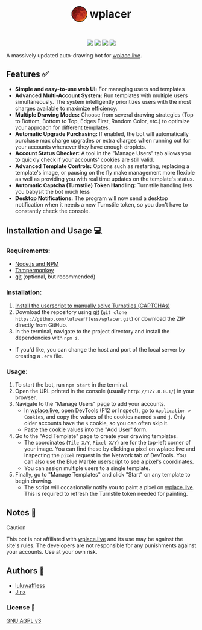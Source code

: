 <h1 align="center"><p style="display: inline-flex; align-items: center; gap: 0.25em"><img style="width: 1.5em; height: 1.5em;" src="public/icons/favicon.png">wplacer</p></h1>

<p align="center"><img src="https://img.shields.io/github/package-json/v/luluwaffless/wplacer">
<a href="LICENSE"><img src="https://img.shields.io/github/license/luluwaffless/wplacer"></a>
<a href="https://discord.gg/qbtcWrHJvR"><img src="https://img.shields.io/badge/Support-gray?style=flat&logo=Discord&logoColor=white&logoSize=auto&labelColor=5562ea"></a>
<a href="LEIAME.md"><img src="https://img.shields.io/badge/tradução-português_(brasil)-green"></a><//p>

A massively updated auto-drawing bot for [wplace.live](https://wplace.live/).

## Features ✅

-   **Simple and easy-to-use web UI:** For managing users and templates
-   **Advanced Multi-Account System:** Run templates with multiple users simultaneously. The system intelligently prioritizes users with the most charges available to maximize efficiency.
-   **Multiple Drawing Modes:** Choose from several drawing strategies (Top to Bottom, Bottom to Top, Edges First, Random Color, etc.) to optimize your approach for different templates.
-   **Automatic Upgrade Purchasing:** If enabled, the bot will automatically purchase max charge upgrades or extra charges when running out for your accounts whenever they have enough droplets.
-   **Account Status Checker:** A tool in the "Manage Users" tab allows you to quickly check if your accounts' cookies are still valid.
-   **Advanced Template Controls:** Options such as restarting, replacing a template's image, or pausing on the fly make management more flexible as well as providing you with real time updates on the template's status.
-   **Automatic Captcha (Turnstile) Token Handling:** Turnstile handling lets you babysit the bot much less
-   **Desktop Notifications:** The program will now send a desktop notification when it needs a new Turnstile token, so you don't have to constantly check the console.

## Installation and Usage 💻
### Requirements:
- [Node.js and NPM](https://nodejs.org/en/download)
- [Tampermonkey](https://www.tampermonkey.net/)
- [git](https://git-scm.com/downloads) (optional, but recommended)
### Installation:
1. [Install the userscript to manually solve Turnstiles (CAPTCHAs)](https://raw.githubusercontent.com/luluwaffless/wplacer/refs/heads/main/public/wplacer.user.js)
2. Download the repository using [git](https://git-scm.com/downloads) (`git clone https://github.com/luluwaffless/wplacer.git`) or download the ZIP directly from GitHub.
3. In the terminal, navigate to the project directory and install the dependencies with `npm i`.
- If you'd like, you can change the host and port of the local server by creating a `.env` file.
### Usage:
1. To start the bot, run `npm start` in the terminal.
2. Open the URL printed in the console (usually `http://127.0.0.1/`) in your browser.
3. Navigate to the "Manage Users" page to add your accounts.
   - In [wplace.live](https://wplace.live/), open DevTools (F12 or Inspect), go to `Application > Cookies`, and copy the values of the cookies named `s` and `j`. Only older accounts have the `s` cookie, so you can often skip it.
   - Paste the cookie values into the "Add User" form.
4. Go to the "Add Template" page to create your drawing templates.
   - The coordinates (`Tile X/Y`, `Pixel X/Y`) are for the top-left corner of your image. You can find these by clicking a pixel on wplace.live and inspecting the `pixel` request in the Network tab of DevTools. You can also use the Blue Marble userscript to see a pixel's coordinates.
   - You can assign multiple users to a single template.
5. Finally, go to "Manage Templates" and click "Start" on any template to begin drawing.
   - The script will occasionally notify you to paint a pixel on [wplace.live](https://wplace.live/). This is required to refresh the Turnstile token needed for painting.

## Notes 📝

> [!CAUTION]
> This bot is not affiliated with [wplace.live](https://wplace.live/) and its use may be against the site's rules. The developers are not responsible for any punishments against your accounts. Use at your own risk.

## Authors 🙏

-   [luluwaffless](https://github.com/luluwaffless)
-   [Jinx](https://github.com/JinxTheCatto)

### License 📜

[GNU AGPL v3](LICENSE)
